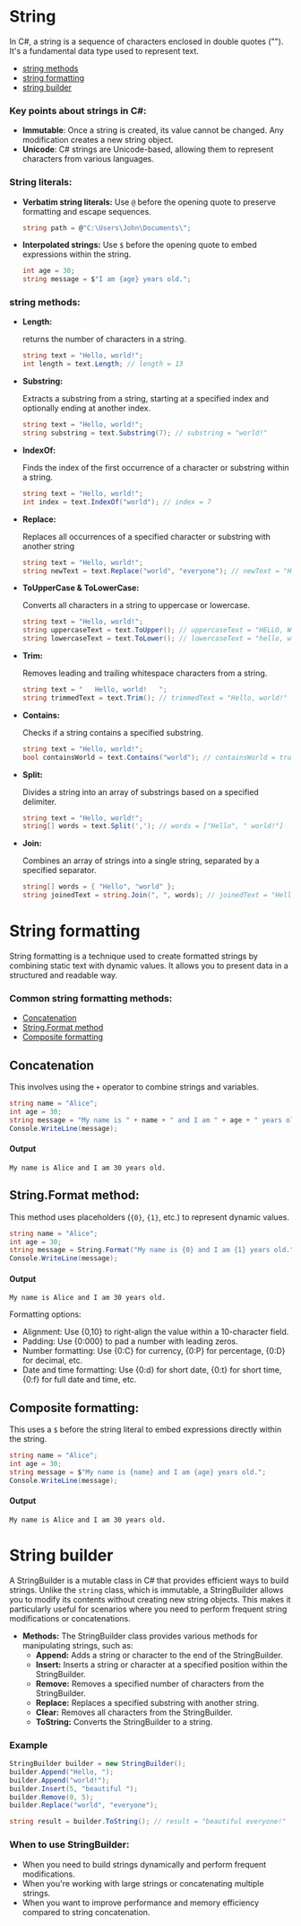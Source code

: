 # String

In C#, a string is a sequence of characters enclosed in double quotes (""). It's a fundamental data type used to represent text.

- [string methods](#string-methods)
- [string formatting](#string-formatting)
- [string builder](#string-builder)

### Key points about strings in C#:

- **Immutable**: Once a string is created, its value cannot be changed. Any modification creates a new string object.
- **Unicode**: C# strings are Unicode-based, allowing them to represent characters from various languages.

### String literals:

- **Verbatim string literals:** Use `@` before the opening quote to preserve formatting and escape sequences.
    ```csharp
    string path = @"C:\Users\John\Documents\";
    ```

- **Interpolated strings:** Use `$` before the opening quote to embed expressions within the string.
    ```csharp
    int age = 30;
    string message = $"I am {age} years old.";
    ```

### string methods:

- **Length:**

    returns the number of characters in a string.
    ```csharp
    string text = "Hello, world!";
    int length = text.Length; // length = 13
    ```
-  **Substring:**

    Extracts a substring from a string, starting at a specified index and optionally ending at another index.

    ```csharp
    string text = "Hello, world!";
    string substring = text.Substring(7); // substring = "world!"
    ```
- **IndexOf:**

    Finds the index of the first occurrence of a character or substring within a string.

    ```csharp
    string text = "Hello, world!";
    int index = text.IndexOf("world"); // index = 7
    ```
- **Replace:**

    Replaces all occurrences of a specified character or substring with another string

    ```csharp
    string text = "Hello, world!";
    string newText = text.Replace("world", "everyone"); // newText = "Hello, everyone!"
    ```
- **ToUpperCase & ToLowerCase:**

    Converts all characters in a string to uppercase or lowercase.

    ```csharp
    string text = "Hello, world!";
    string uppercaseText = text.ToUpper(); // uppercaseText = "HELLO, WORLD!"
    string lowercaseText = text.ToLower(); // lowercaseText = "hello, world!"
    ```
- **Trim:**

    Removes leading and trailing whitespace characters from a string.

    ```csharp
    string text = "   Hello, world!   ";
    string trimmedText = text.Trim(); // trimmedText = "Hello, world!"
    ```
- **Contains:**

    Checks if a string contains a specified substring.

    ```csharp
    string text = "Hello, world!";
    bool containsWorld = text.Contains("world"); // containsWorld = true
    ```
- **Split:**

    Divides a string into an array of substrings based on a specified delimiter.

    ```csharp
    string text = "Hello, world!";
    string[] words = text.Split(','); // words = ["Hello", " world!"]
    ```
- **Join:**

    Combines an array of strings into a single string, separated by a specified separator.

    ```csharp
    string[] words = { "Hello", "world" };
    string joinedText = string.Join(", ", words); // joinedText = "Hello, world"
    ```


# String formatting
String formatting is a technique used to create formatted strings by combining static text with dynamic values. It allows you to present data in a structured and readable way.

### Common string formatting methods:
- [Concatenation](#concatenation)
- [String.Format method](#String.format-mathod:)
- [Composite formatting](#composite-formatting)

## Concatenation
This involves using the `+` operator to combine strings and variables.

```csharp
string name = "Alice";
int age = 30;
string message = "My name is " + name + " and I am " + age + " years old.";
Console.WriteLine(message);
```
#### Output
```
My name is Alice and I am 30 years old.
```

## String.Format method:
This method uses placeholders (`{0}`, `{1}`, etc.) to represent dynamic values.

```csharp
string name = "Alice";
int age = 30;
string message = String.Format("My name is {0} and I am {1} years old.", name, age);
Console.WriteLine(message);
```
#### Output
```
My name is Alice and I am 30 years old.
```
Formatting options:

- Alignment: Use {0,10} to right-align the value within a 10-character field.
- Padding: Use {0:000} to pad a number with leading zeros.
- Number formatting: Use {0:C} for currency, {0:P} for percentage, {0:D} for decimal, etc.
- Date and time formatting: Use {0:d} for short date, {0:t} for short time, {0:f} for full date and time, etc.

## Composite formatting:
This uses a `$` before the string literal to embed expressions directly within the string.

```csharp
string name = "Alice";
int age = 30;
string message = $"My name is {name} and I am {age} years old.";
Console.WriteLine(message);
```
#### Output
```
My name is Alice and I am 30 years old.
```


# String builder
A StringBuilder is a mutable class in C# that provides efficient ways to build strings. Unlike the `string` class, which is immutable, a StringBuilder allows you to modify its contents without creating new string objects. This makes it particularly useful for scenarios where you need to perform frequent string modifications or concatenations.

- **Methods:** The StringBuilder class provides various methods for manipulating strings, such as:
    - **Append:** Adds a string or character to the end of the StringBuilder.
    - **Insert:** Inserts a string or character at a specified position within the StringBuilder.
    - **Remove:** Removes a specified number of characters from the StringBuilder.
    - **Replace:** Replaces a specified substring with another string.
    - **Clear:** Removes all characters from the StringBuilder.
    - **ToString:** Converts the StringBuilder to a string.

### Example
```csharp
StringBuilder builder = new StringBuilder();
builder.Append("Hello, ");
builder.Append("world!");
builder.Insert(5, "beautiful ");
builder.Remove(0, 5);
builder.Replace("world", "everyone");

string result = builder.ToString(); // result = "beautiful everyone!"
```

### When to use StringBuilder:

- When you need to build strings dynamically and perform frequent modifications.
- When you're working with large strings or concatenating multiple strings.
- When you want to improve performance and memory efficiency compared to string concatenation.